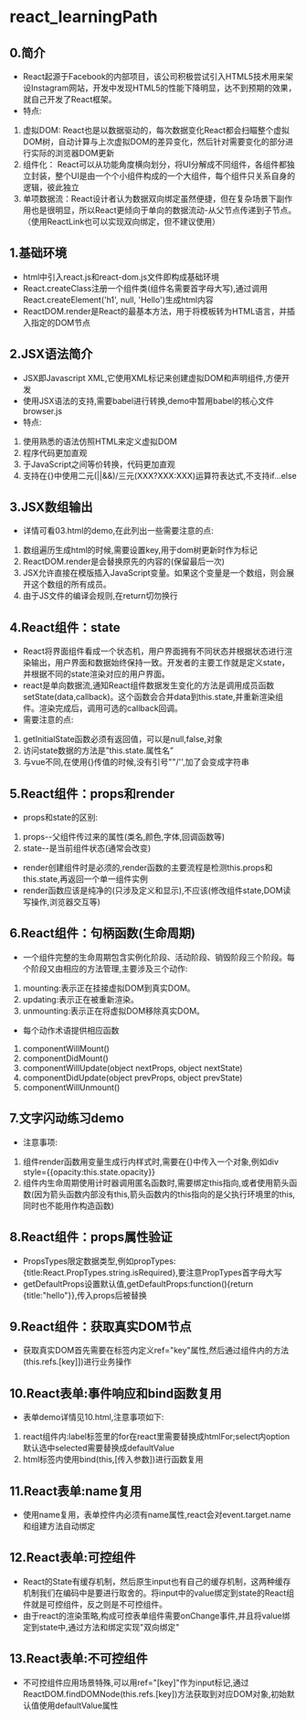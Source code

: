 # react_learningPath

## 0.简介

* React起源于Facebook的内部项目，该公司积极尝试引入HTML5技术用来架设Instagram网站，开发中发现HTML5的性能下降明显，达不到预期的效果，就自己开发了React框架。
* 特点:
1. 虚拟DOM: React也是以数据驱动的，每次数据变化React都会扫瞄整个虚拟DOM树，自动计算与上次虚拟DOM的差异变化，然后针对需要变化的部分进行实际的浏览器DOM更新
2. 组件化： React可以从功能角度横向划分，将UI分解成不同组件，各组件都独立封装，整个UI是由一个个小组件构成的一个大组件，每个组件只关系自身的逻辑，彼此独立
3. 单项数据流：React设计者认为数据双向绑定虽然便捷，但在复杂场景下副作用也是很明显，所以React更倾向于单向的数据流动-从父节点传递到子节点。（使用ReactLink也可以实现双向绑定，但不建议使用）

## 1.基础环境

* html中引入react.js和react-dom.js文件即构成基础环境
* React.createClass注册一个组件类(组件名需要首字母大写),通过调用React.createElement('h1', null, 'Hello')生成html内容
* ReactDOM.render是React的最基本方法，用于将模板转为HTML语言，并插入指定的DOM节点

## 2.JSX语法简介

* JSX即Javascript XML,它使用XML标记来创建虚拟DOM和声明组件,方便开发
* 使用JSX语法的支持,需要babel进行转换,demo中暂用babel的核心文件browser.js
* 特点:
1. 使用熟悉的语法仿照HTML来定义虚拟DOM
2. 程序代码更加直观
3. 于JavaScript之间等价转换，代码更加直观
4. 支持在{}中使用二元(||&&)/三元(XXX?XXX:XXX)运算符表达式,不支持if...else

## 3.JSX数组输出

* 详情可看03.html的demo,在此列出一些需要注意的点:
1. 数组遍历生成html的时候,需要设置key,用于dom树更新时作为标记
2. ReactDOM.render是会替换原先的内容的(保留最后一次)
3. JSX允许直接在模版插入JavaScript变量。如果这个变量是一个数组，则会展开这个数组的所有成员。
4. 由于JS文件的编译会规则,在return切勿换行

## 4.React组件：state

* React将界面组件看成一个状态机，用户界面拥有不同状态并根据状态进行渲染输出，用户界面和数据始终保持一致。开发者的主要工作就是定义state，并根据不同的state渲染对应的用户界面。
* react是单向数据流,通知React组件数据发生变化的方法是调用成员函数setState(data,callback)。这个函数会合并data到this.state,并重新渲染组件。渲染完成后，调用可选的callback回调。
* 需要注意的点:
1. getInitialState函数必须有返回值，可以是null,false,对象
2. 访问state数据的方法是”this.state.属性名”
3. 与vue不同,在使用{}传值的时候,没有引号""/'',加了会变成字符串

## 5.React组件：props和render

* props和state的区别:
1. props--父组件传过来的属性(类名,颜色,字体,回调函数等)
2. state--是当前组件状态(通常会改变)
* render创建组件时是必须的,render函数的主要流程是检测this.props和this.state,再返回一个单一组件实例
* render函数应该是纯净的(只涉及定义和显示),不应该(修改组件state,DOM读写操作,浏览器交互等)

## 6.React组件：句柄函数(生命周期)

* 一个组件完整的生命周期包含实例化阶段、活动阶段、销毁阶段三个阶段。每个阶段又由相应的方法管理,主要涉及三个动作:
1. mounting:表示正在挂接虚拟DOM到真实DOM。
2. updating:表示正在被重新渲染。
3. unmounting:表示正在将虚拟DOM移除真实DOM。
* 每个动作术语提供相应函数
1. componentWillMount()
2. componentDidMount()
3. componentWillUpdate(object nextProps, object nextState)
4. componentDidUpdate(object prevProps, object prevState)
5. componentWillUnmount()

## 7.文字闪动练习demo

* 注意事项:
1. 组件render函数用变量生成行内样式时,需要在{}中传入一个对象,例如div style={{opacity:this.state.opacity}}
2. 组件内生命周期使用计时器调用匿名函数时,需要绑定this指向,或者使用箭头函数(因为箭头函数内部没有this,箭头函数内的this指向的是父执行环境里的this,同时也不能用作构造函数)

## 8.React组件：props属性验证

* PropsTypes限定数据类型,例如propTypes:{title:React.PropTypes.string.isRequired},要注意PropTypes首字母大写
* getDefaultProps设置默认值,getDefaultProps:function(){return {title:"hello"}},传入props后被替换

## 9.React组件：获取真实DOM节点

* 获取真实DOM首先需要在标签内定义ref="key"属性,然后通过组件内的方法(this.refs.[key]])进行业务操作

## 10.React表单:事件响应和bind函数复用

* 表单demo详情见10.html,注意事项如下:
1. react组件内:label标签里的for在react里需要替换成htmlFor;select内option默认选中selected需要替换成defaultValue
2. html标签内使用bind(this,[传入参数])进行函数复用

## 11.React表单:name复用

* 使用name复用，表单控件内必须有name属性,react会对event.target.name和组建方法自动绑定

## 12.React表单:可控组件

* React的State有缓存机制，然后原生input也有自己的缓存机制，这两种缓存机制我们在编码中是要进行取舍的。将input中的value绑定到state的React组件就是可控组件，反之则是不可控组件。
* 由于react的渲染策略,构成可控表单组件需要onChange事件,并且将value绑定到state中,通过方法和绑定实现"双向绑定"

## 13.React表单:不可控组件

* 不可控组件应用场景特殊,可以用ref="[key]"作为input标记,通过ReactDOM.findDOMNode(this.refs.[key])方法获取到对应DOM对象,初始默认值使用defaultValue属性

